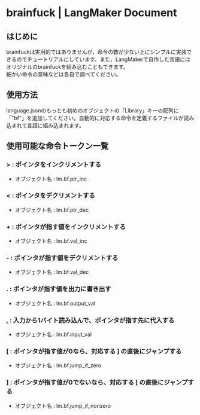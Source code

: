 # brainfuck | LangMaker Document

## はじめに
brainfuckは実用的ではありませんが、命令の数が少ない上にシンプルに実装できるのでチュートリアルにしています。また、LangMakerで自作した言語にはオリジナルのbrainfuckを組み込むこともできます。<br>
細かい命令の意味などは各自で調べてください。

## 使用方法
language.jsonのもっとも初めのオブジェクトの「Library」キーの配列に「"bf"」を追加してください。自動的に対応する命令を定義するファイルが読み込まれて言語に組み込まれます。

## 使用可能な命令トークン一覧

### > : ポインタをインクリメントする
* オブジェクト名 : lm.bf.ptr_inc

### < : ポインタをデクリメントする
* オブジェクト名 : lm.bf.ptr_dec

### + : ポインタが指す値をインクリメントする
* オブジェクト名 : lm.bf.val_inc

### - : ポインタが指す値をデクリメントする
* オブジェクト名 : lm.bf.val_dec

### . : ポインタが指す値を出力に書き出す
* オブジェクト名 : lm.bf.output_val

### , : 入力から1バイト読み込んで、ポインタが指す先に代入する
* オブジェクト名 : lm.bf.input_val

### [ : ポインタが指す値が0なら、対応する ] の直後にジャンプする
* オブジェクト名 : lm.bf.jump_if_zero

### ] : ポインタが指す値が0でないなら、対応する [ の直後にジャンプする
* オブジェクト名 : lm.bf.jump_if_nonzero
